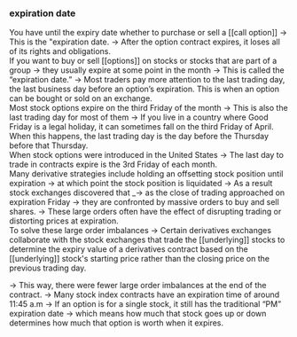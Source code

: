 ### expiration date 

You have until the expiry date whether to purchase or sell a [[call option]]
	-> This is the "expiration date.
	-> After the option contract expires, it loses all of its rights and obligations.
<br>
If you want to buy or sell [[options]] on stocks or stocks that are part of a group
-> they usually expire at some point in the month
-> This is called the “expiration date.”
-> Most traders pay more attention to the last trading day, the last business day before an option’s expiration. This is when an option can be bought or sold on an exchange.
<br>
Most stock options expire on the third Friday of the month
-> This is also the last trading day for most of them
-> If you live in a country where Good Friday is a legal holiday, it can sometimes fall on the third Friday of April. When this happens, the last trading day is the day before the Thursday before that Thursday.
<br>
When stock options were introduced in the United States
-> The last day to trade in contracts expire is the 3rd Friday of each month.
<br>
Many derivative strategies include holding an offsetting stock position until expiration
-> at which point the stock position is liquidated
-> As a result stock exchanges discovered that
	_-> as the close of trading approached on expiration Friday
			-> they are confronted by massive orders to buy and sell shares.
			-> These large orders often have the effect of disrupting trading or distorting prices at expiration.
<br>
To solve these large order imbalances 
-> Certain derivatives exchanges collaborate with the stock exchanges that trade the [[underlying]] stocks to determine the expiry value of a derivatives contract based on the [[underlying]] stock's starting price rather than the closing price on the previous trading day.

-> This way, there were fewer large order imbalances at the end of the contract.
-> Many stock index contracts have an expiration time of around 11:45 a.m
-> If an option is for a single stock, it still has the traditional “PM” expiration date
	-> which means how much that stock goes up or down determines how much that option is worth when it expires.